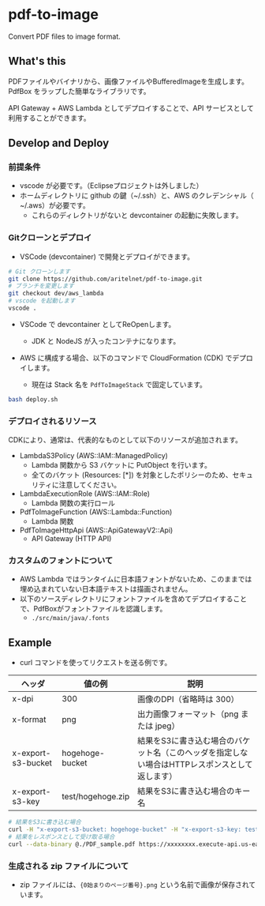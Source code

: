 # pdf-to-image
Convert PDF files to image format.

## What's this
PDFファイルやバイナリから、画像ファイルやBufferedImageを生成します。
PdfBox をラップした簡単なライブラリです。

API Gateway + AWS Lambda としてデプロイすることで、API サービスとして利用することができます。

## Develop and Deploy

### 前提条件
- vscode が必要です。（Eclipseプロジェクトは外しました）
- ホームディレクトリに github の鍵（~/.ssh）と、AWS のクレデンシャル（ ~/.aws）が必要です。
    - これらのディレクトリがないと devcontainer の起動に失敗します。

### Gitクローンとデプロイ

- VSCode (devcontainer) で開発とデプロイができます。

```bash
# Git クローンします
git clone https://github.com/aritelnet/pdf-to-image.git
# ブランチを変更します
git checkout dev/aws_lambda
# vscode を起動します
vscode .
```

- VSCode で devcontainer としてReOpenします。
    - JDK と NodeJS が入ったコンテナになります。

- AWS に構成する場合、以下のコマンドで CloudFormation (CDK) でデプロイします。
    - 現在は Stack 名を `PdfToImageStack` で固定しています。

```bash
bash deploy.sh
```

### デプロイされるリソース
CDKにより、通常は、代表的なものとして以下のリソースが追加されます。

- LambdaS3Policy (AWS::IAM::ManagedPolicy)
    - Lambda 関数から S3 バケットに PutObject を行います。
    - 全てのバケット (Resources: [*]) を対象としたポリシーのため、セキュリティに注意してください。
- LambdaExecutionRole (AWS::IAM::Role)
    - Lambda 関数の実行ロール
- PdfToImageFunction (AWS::Lambda::Function)
    - Lambda 関数
- PdfToImageHttpApi (AWS::ApiGatewayV2::Api)
    - API Gateway (HTTP API)

### カスタムのフォントについて
- AWS Lambda ではランタイムに日本語フォントがないため、このままでは埋め込まれていない日本語テキストは描画されません。
- 以下のソースディレクトリにフォントファイルを含めてデプロイすることで、PdfBoxがフォントファイルを認識します。
    - `./src/main/java/.fonts`

## Example
- curl コマンドを使ってリクエストを送る例です。

| ヘッダ             | 値の例          | 説明                                                                                           | 
| ------------------ | --------------- | ---------------------------------------------------------------------------------------------- | 
| x-dpi              | 300             | 画像のDPI（省略時は 300）                                                                      | 
| x-format           | png             | 出力画像フォーマット（png または jpeg）                                                        | 
| x-export-s3-bucket | hogehoge-bucket | 結果をS3に書き込む場合のバケット名（このヘッダを指定しない場合はHTTPレスポンスとして返します） | 
| x-export-s3-key    | test/hogehoge.zip | 結果をS3に書き込む場合のキー名 |

```bash
# 結果をS3に書き込む場合
curl -H "x-export-s3-bucket: hogehoge-bucket" -H "x-export-s3-key: test/hogehoge.zip" --data-binary @./PDF_sample.pdf https://xxxxxxxx.execute-api.us-east-1.amazonaws.com/pdf-to-image 
# 結果をレスポンスとして受け取る場合
curl --data-binary @./PDF_sample.pdf https://xxxxxxxx.execute-api.us-east-1.amazonaws.com/pdf-to-image --output hogehoge.zip
```

### 生成される zip ファイルについて
- zip ファイルには、`{0始まりのページ番号}.png` という名前で画像が保存されています。
